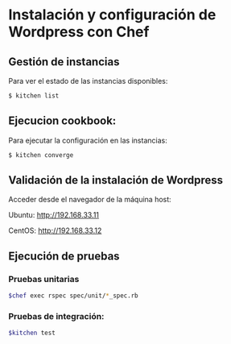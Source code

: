 # Instalación y configuración de Wordpress con Chef

## Gestión de instancias

Para ver el estado de las instancias disponibles:
```bash
$ kitchen list
```

## Ejecucion cookbook:

Para ejecutar la configuración en las instancias:
```bash
$ kitchen converge
```

## Validación de la instalación de Wordpress 

Acceder desde el navegador de la máquina host:

Ubuntu: http://192.168.33.11

CentOS: http://192.168.33.12

## Ejecución de pruebas
### Pruebas unitarias
```bash
$chef exec rspec spec/unit/*_spec.rb
```
### Pruebas de integración:
```bash
$kitchen test
```